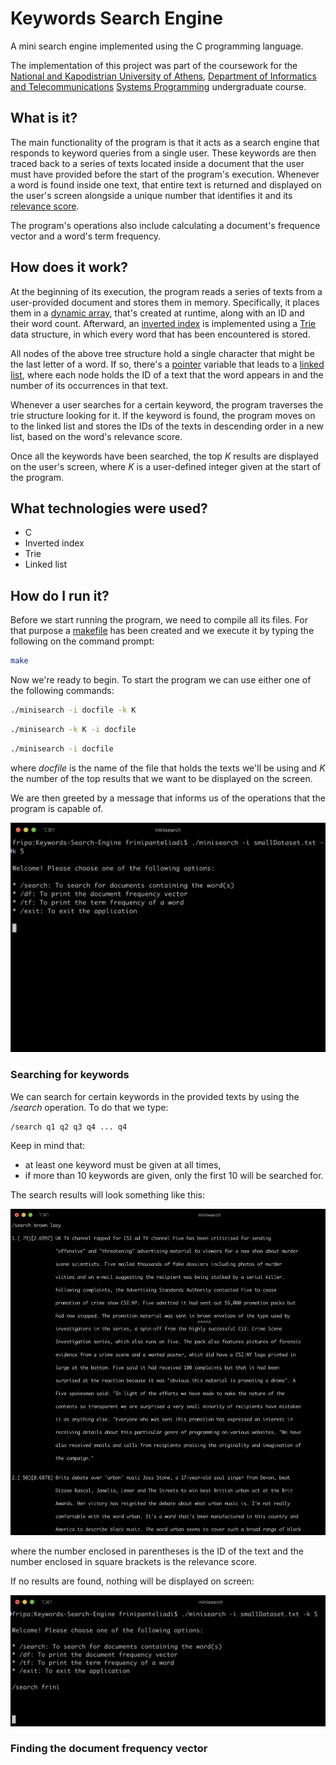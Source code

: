 # Keywords Search Engine

A mini search engine implemented using the C programming language. 

The implementation of this project was part of the coursework for the [National and Kapodistrian University of Athens](https://en.uoa.gr/), [Department of Informatics and Telecommunications](https://www.di.uoa.gr/en) [Systems Programming](http://cgi.di.uoa.gr/~antoulas/k24/) undergraduate course.

## What is it?

The main functionality of the program is that it acts as a search engine that responds to keyword queries from a single user. These keywords are then traced back to a series of texts located inside a document that the user must have provided before the start of the program's execution. Whenever a word is found inside one text, that entire text is returned and displayed on the user's screen alongside a unique number that identifies it and its [relevance score](https://en.wikipedia.org/wiki/Okapi_BM25).

The program's operations also include calculating a document's frequence vector and a word's term frequency.

## How does it work?

At the beginning of its execution, the program reads a series of texts from a user-provided document and stores them in memory. Specifically, it places them in a [dynamic array](https://en.wikipedia.org/wiki/Dynamic_array), that's created at runtime, along with an ID and their word count. Afterward, an [inverted index](https://en.wikipedia.org/wiki/Inverted_index) is implemented using a [Trie](https://en.wikipedia.org/wiki/Trie) data structure, in which every word that has been encountered is stored. 

All nodes of the above tree structure hold a single character that might be the last letter of a word. If so, there's a [pointer](https://en.wikipedia.org/wiki/Pointer_(computer_programming)) variable that leads to a [linked list](https://en.wikipedia.org/wiki/Linked_list), where each node holds the ID of a text that the word appears in and the number of its occurrences in that text.

Whenever a user searches for a certain keyword, the program traverses the trie structure looking for it. If the keyword is found, the program moves on to the linked list and stores the IDs of the texts in descending order in a new list, based on the word's relevance score.

Once all the keywords have been searched, the top *K* results are displayed on the user's screen, where *K* is a user-defined integer given at the start of the program.

## What technologies were used?

- C
- Inverted index
- Trie
- Linked list

## How do I run it?

Before we start running the program, we need to compile all its files. For that purpose a [makefile](https://en.wikipedia.org/wiki/Makefile) has been created and we execute it by typing the following on the command prompt:

```bash
make
```

 Now we're ready to begin. To start the program we can use either one of the following commands:

```bash
./minisearch -i docfile -k K
```

```bash
./minisearch -k K -i docfile
```

```bash
./minisearch -i docfile
```

where *docfile* is the name of the file that holds the texts we'll be using and *K* the number of the top results that we want to be displayed on the screen.

We are then greeted by a message that informs us of the operations that the program is capable of.

![Welcome screen](https://github.com/frinipanteliadi/Keywords-Search-Engine/blob/master/Images/Welcome%20screen.png)

### Searching for keywords

We can search for certain keywords in the provided texts by using the */search* operation. To do that we type:

```
/search q1 q2 q3 q4 ... q4
```

Keep in mind that:

- at least one keyword must be given at all times,
- if more than 10 keywords are given, only the first 10 will be searched for. 



The search results will look something like this:

![Search results](https://github.com/frinipanteliadi/Keywords-Search-Engine/blob/master/Images/Search%20results.png)

where the number enclosed in parentheses is the ID of the text and the number enclosed in square brackets is the relevance score.

If no results are found, nothing will be displayed on screen:

![No results](https://github.com/frinipanteliadi/Keywords-Search-Engine/blob/master/Images/No%20results.png)

### Finding the document frequency vector



